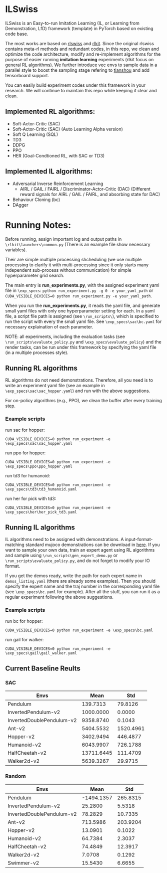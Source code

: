 # ILSwiss

ILSwiss is an Easy-to-run Imitation Learning (IL, or Learning from Demonstration, LfD) framework (template) in PyTorch based on existing code base. 

The most works are based on [rlswiss](https://github.com/KamyarGh/rl_swiss) and [rlkit](https://github.com/rail-berkeley/rlkit/). Since the original rlswiss contains meta-rl methods and redundant codes, in this repo, we clean and optimize the code architecture, modify and re-implement algorithms for the purpose of easier running **imitation learning** experiments (rlkit focus on general RL algorithms). We further introduce vec envs to sample data in a parallel style to boost the sampling stage refering to [tianshou](https://github.com/thu-ml/tianshou) and add tensorboard support.

You can easily build experiment codes under this framework in your research. We will continue to maintain this repo while keeping it clear and clean.

## Implemented RL algorithms:

- Soft-Actor-Critic (SAC)
- Soft-Actor-Critic (SAC) (Auto Learning Alpha version)
- Soft Q Learning (SQL)
- TD3
- DDPG
- PPO
- HER (Goal-Condtioned RL, with SAC or TD3)

## Implemented IL algorithms:

- Adversarial Inverse Reinforcement Learning 
    - AIRL / GAIL / FAIRL / Discriminator-Actor-Critic (DAC) (Different reward signals for AIRL / GAIL / FAIRL, and absorbing state for DAC)
- Behaviour Cloning (bc)
- DAgger

# Running Notes:

Before running, assign important log and output paths in `\rlkit\launchers\common.py` (There is an example file show necessary variables).

Their are simple multiple processing shcheduling (we use multiple processing to clarify it with multi-processing since it only starts many independent sub-process without communication) for simple hyperparameter grid search.

The main entry is **run_experiments.py**, with the assigned experiment yaml file in `\exp_specs`:
`python run_experiment.py -g 0 -e your_yaml_path` or `CUDA_VISIBLE_DEVICES=0 python run_experiment.py -e your_yaml_path`.

When you run the **run_experiments.py**, it reads the yaml file, and generate small yaml files with only one hyperparameter setting for each. In a yaml file, a script file path is assigned (see `\run_scripts\`), which is specified to run the script with every the small yaml file. See `\exp_specs\sac\bc.yaml` for necessary explaination of each parameter.

NOTE: all experiments, including the evaluation tasks (see `\run_scripts\evaluate_policy.py` and `\exp_specs\evaluate_policy`) and the render tasks, can be run under this framework by specifying the yaml file (in a multiple processes style).

## Running RL algorithms

RL algorithms do not need demonstrations. Therefore, all you need is to write an experiment yaml file (see an example in `\exp_specs\sac\sac_hopper.yaml`) and run with the above suggestions.

For on-policy algorithms (e.g., PPO), we clean the buffer after every training step.

### Example scripts

run sac for hopper:

```
CUDA_VISIBLE_DEVICES=0 python run_experiment -e \exp_specs\sac\sac_hopper.yaml
```


run ppo for hopper:

```
CUDA_VISIBLE_DEVICES=0 python run_experiment -e \exp_specs\ppo\ppo_hopper.yaml
```

run td3 for humanoid:

```
CUDA_VISIBLE_DEVICES=0 python run_experiment -e \exp_specs\td3\td3_humanoid.yaml
```

run her for pick with td3:

```
CUDA_VISIBLE_DEVICES=0 python run_experiment -e \exp_specs\her\her_pick_td3.yaml
```


## Running IL algorithms

IL algorithms need to be assigned with demonstrations. A input-format-matching standard mujoco demonstrations can be download in [here](https://github.com/apexrl/Baseline_Pool/tree/master/imitation_learning/sac/expert_trajs_50). If you want to sample your own data, train an expert agent using RL algorithms and sample using `\run_scripts\gen_expert_demo.py` or `\run_scripts\evaluate_policy.py`, and do not forget to modify your IO format.

If you get the demos ready, write the path for each expert name in `demos_listing.yaml` (there are already some examples). Then you should specify the expert name and the traj number in the corresponding yaml file (see `\exp_specs\bc.yaml` for example). After all the stuff, you can run it as a regular experiment following the above suggestions.

### Example scripts

run bc for hopper:

```
CUDA_VISIBLE_DEVICES=0 python run_experiment -e \exp_specs\bc.yaml
```

run gail for walker:

```
CUDA_VISIBLE_DEVICES=0 python run_experiment -e \exp_specs\gail\gail_walker.yaml
```

## Current Baseline Reults

### SAC

| Envs | Mean | Std
| ----  | ----  | ----  |
| Pendulum | 139.7313 | 79.8126 |
| InvertedPendulum-v2 | 1000.0000 | 0.0000 |
| InvertedDoublePendulum-v2 | 9358.8740 | 0.1043
| Ant-v2 | 5404.5532 | 1520.4961 |
| Hopper-v2 | 3402.9494 | 446.4877 |
| Humanoid-v2 | 6043.9907 | 726.1788 |
| HalfCheetah-v2 | 13711.6445 | 111.4709 |
| Walker2d-v2 | 5639.3267 | 29.9715 |

### Random

| Envs | Mean | Std
| ----  | ----  | ----  |
| Pendulum | -1494.1357 | 265.8315 |
| InvertedPendulum-v2 | 25.2800 | 5.5318 |
| InvertedDoublePendulum-v2 | 78.2829 | 10.7335
| Ant-v2 | 713.5986 | 203.9204 |
| Hopper-v2 | 13.0901 | 0.1022 |
| Humanoid-v2 | 64.7384 | 2.3037 |
| HalfCheetah-v2 | 74.4849 | 12.3917 |
| Walker2d-v2 | 7.0708 | 0.1292 |
| Swimmer-v2 | 15.5430 | 6.6655 |